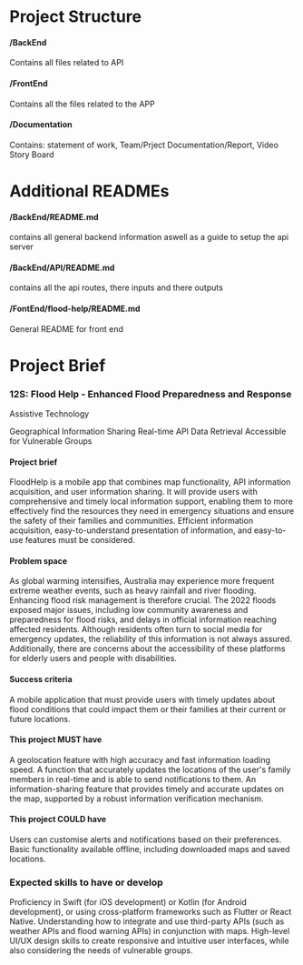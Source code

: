 # Project Structure
#### /BackEnd 
Contains all files related to API <br>
#### /FrontEnd 
Contains all the files related to the APP <br>
#### /Documentation 
Contains: statement of work, Team/Prject Documentation/Report, Video Story Board

# Additional READMEs
#### /BackEnd/README.md
contains all general backend information aswell as a guide to
setup the api server
#### /BackEnd/API/README.md
contains all the api routes, there inputs and there outputs
#### /FontEnd/flood-help/README.md
General README for front end

# Project Brief
### 12S: Flood Help - Enhanced Flood Preparedness and Response

Assistive Technology

Geographical Information Sharing
Real-time API Data Retrieval
Accessible for Vulnerable Groups

#### Project brief

FloodHelp is a mobile app that combines map functionality, API information acquisition, and user information sharing. It will provide users with comprehensive and timely local information support, enabling them to more effectively find the resources they need in emergency situations and ensure the safety of their families and communities. Efficient information acquisition, easy-to-understand presentation of information, and easy-to-use features must be considered.

#### Problem space

As global warming intensifies, Australia may experience more frequent extreme weather events, such as heavy rainfall and river flooding. Enhancing flood risk management is therefore crucial. The 2022 floods exposed major issues, including low community awareness and preparedness for flood risks, and delays in official information reaching affected residents. Although residents often turn to social media for emergency updates, the reliability of this information is not always assured. Additionally, there are concerns about the accessibility of these platforms for elderly users and people with disabilities.

#### Success criteria

A mobile application that must provide users with timely updates about flood conditions that could impact them or their families at their current or future locations.

#### This project MUST have

A geolocation feature with high accuracy and fast information loading speed.
A function that accurately updates the locations of the user's family members in real-time and is able to send notifications to them.
An information-sharing feature that provides timely and accurate updates on the map, supported by a robust information verification mechanism.

#### This project COULD have

Users can customise alerts and notifications based on their preferences.
Basic functionality available offline, including downloaded maps and saved locations.

### Expected skills to have or develop

Proficiency in Swift (for iOS development) or Kotlin (for Android development), or using cross-platform frameworks such as Flutter or React Native.
Understanding how to integrate and use third-party APIs (such as weather APIs and flood warning APIs) in conjunction with maps.
High-level UI/UX design skills to create responsive and intuitive user interfaces, while also considering the needs of vulnerable groups.
